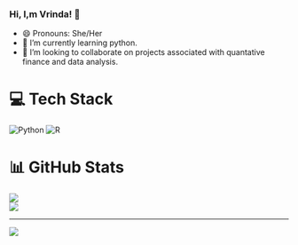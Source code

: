 ### Hi, I,m Vrinda! 👋

- 😄 Pronouns: She/Her
- 🌱 I’m currently learning python.
- 👯 I’m looking to collaborate on projects associated with quantative finance and data analysis.

# 💻 Tech Stack
![Python](https://img.shields.io/badge/python-3670A0?style=for-the-badge&logo=python&logoColor=ffdd54) ![R](https://img.shields.io/badge/r-%23276DC3.svg?style=for-the-badge&logo=r&logoColor=white)

# 📊 GitHub Stats
![](https://github-readme-stats.vercel.app/api?username=vrinda-vg&theme=dark&hide_border=false&include_all_commits=false&count_private=false)<br/>
![](https://github-readme-streak-stats.herokuapp.com/?user=vrinda-vg&theme=dark&hide_border=false)<br/>

<!--
## 🏆 GitHub Trophies
![](https://github-profile-trophy.vercel.app/?username=vrinda-vg&theme=radical&no-frame=false&no-bg=true&margin-w=4)
-->
---
[![](https://visitcount.itsvg.in/api?id=vrinda-vg&icon=5&color=10)](https://visitcount.itsvg.in)

<!-- Proudly created with GPRM ( https://gprm.itsvg.in ) -->
<!--
**vrinda-vg/vrinda-vg** is a ✨ _special_ ✨ repository because its `README.md` (this file) appears on your GitHub profile.

Here are some ideas to get you started:

- 🔭 I’m currently working on ...
- 🌱 I’m currently learning python
- 👯 I’m looking to collaborate on ...
- 🤔 I’m looking for help with ...
- 💬 Ask me about ...
- 📫 How to reach me: ...
- 😄 Pronouns: ...
- ⚡ Fun fact: ...
-->
